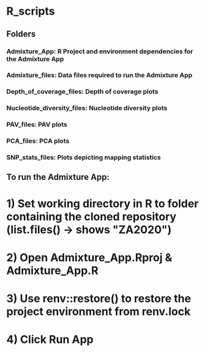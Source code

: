 # R_scripts

## Folders
### Admixture_App: R Project and environment dependencies for the Admixture App
### Admixture_files: Data files required to run the Admixture App
### Depth_of_coverage_files: Depth of coverage plots
### Nucleotide_diversity_files: Nucleotide diversity plots
### PAV_files: PAV plots
### PCA_files: PCA plots
### SNP_stats_files: Plots depicting mapping statistics

## To run the Admixture App:
# 1) Set working directory in R to folder containing the cloned repository (list.files() -> shows "ZA2020")
# 2) Open Admixture_App.Rproj & Admixture_App.R
# 3) Use renv::restore() to restore the project environment from renv.lock
# 4) Click Run App
